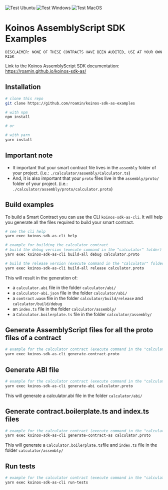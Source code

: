 ![Test Ubuntu](https://github.com/roaminro/koinos-sdk-as-examples/actions/workflows/test-ubuntu.yml/badge.svg)
![Test Windows](https://github.com/roaminro/koinos-sdk-as-examples/actions/workflows/test-windows.yml/badge.svg)
![Test MacOS](https://github.com/roaminro/koinos-sdk-as-examples/actions/workflows/test-macos.yml/badge.svg)


# Koinos AssemblyScript SDK Examples

`DISCLAIMER: NONE OF THESE CONTRACTS HAVE BEEN AUDITED, USE AT YOUR OWN RISK`

Link to the Koinos AssemblyScript SDK documentation: https://roamin.github.io/koinos-sdk-as/

## Installation

```sh
# clone this repo
git clone https://github.com/roamin/koinos-sdk-as-examples

# with npm
npm install

# or

# with yarn
yarn install
```

## Important note
- It important that your smart contract file lives in the `assembly` folder of your project. (i.e.: `./calculator/assembly/Calculator.ts`)
- And, it is also important that your `proto` files live in the `assembly/proto/` folder of your project. (i.e.: `./calculator/assembly/proto/calculator.proto`)

## Build examples
To build a Smart Contract you can use the CLI `koinos-sdk-as-cli`. It will help you generate all the files required to build your smart contract.
```sh
# see the cli help
yarn exec koinos-sdk-as-cli help
```

```sh
# example for building the calculator contract
# build the debug version (execute command in the "calculator" folder)
yarn exec koinos-sdk-as-cli build-all debug calculator.proto 

# build the release version (execute command in the "calculator" folder)
yarn exec koinos-sdk-as-cli build-all release calculator.proto 
```

This will result in the generation of:

- a `calculator.abi` file in the folder `calculator/abi/`
- a `calculator-abi.json` file in the folder `calculator/abi/`
- a `contract.wasm` file in the folder `calculator/build/release` and `calculator/build/debug`
- an `index.ts` file in the folder `calculator/assembly/`
- a `Calculator.boilerplate.ts` file in the folder `calculator/assembly/`
  
## Generate AssemblyScript files for all the proto files of a contract
```sh
# example for the calculator contract (execute command in the "calculator" folder)
yarn exec koinos-sdk-as-cli generate-contract-proto
```

## Generate ABI file
```sh
# example for the calculator contract (execute command in the "calculator" folder)
yarn exec koinos-sdk-as-cli generate-abi calculator.proto
```
This will generate a calculator.abi file in the folder `calculator/abi/`

## Generate contract.boilerplate.ts and index.ts files
```sh
# example for the calculator contract (execute command in the "calculator" folder)
yarn exec koinos-sdk-as-cli generate-contract-as calculator.proto
```

This will generate a `Calculator.boilerplate.ts`file and `index.ts` file in the folder `calculator/assembly/`

## Run tests
```sh
# example for the calculator contract (execute command in the "calculator" folder)
yarn exec koinos-sdk-as-cli run-tests
```